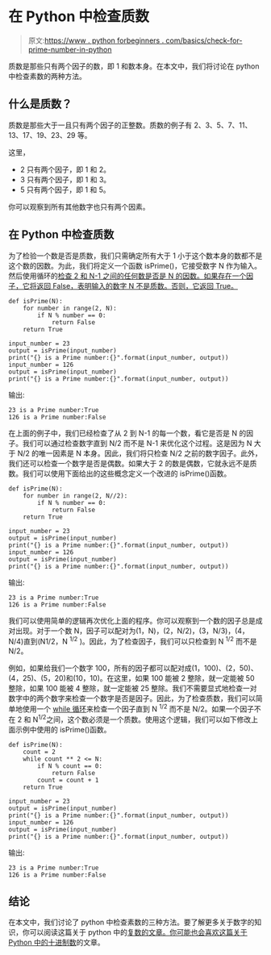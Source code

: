 # 在 Python 中检查质数

> 原文:[https://www . python forbeginners . com/basics/check-for-prime-number-in-python](https://www.pythonforbeginners.com/basics/check-for-prime-number-in-python)

质数是那些只有两个因子的数，即 1 和数本身。在本文中，我们将讨论在 python 中检查素数的两种方法。

## 什么是质数？

质数是那些大于一且只有两个因子的正整数。质数的例子有 2、3、5、7、11、13、17、19、23、29 等。

这里，

*   2 只有两个因子，即 1 和 2。
*   3 只有两个因子，即 1 和 3。
*   5 只有两个因子，即 1 和 5。

你可以观察到所有其他数字也只有两个因素。

## 在 Python 中检查质数

为了检验一个数是否是质数，我们只需确定所有大于 1 小于这个数本身的数都不是这个数的因数。为此，我们将定义一个函数 isPrime()，它接受数字 N 作为输入。然后使用循环的[检查 2 和 N-1 之间的任何数是否是 N 的因数。如果存在一个因子，它将返回 False，表明输入的数字 N 不是质数。否则，它返回 True。](https://www.pythonforbeginners.com/control-flow-2/python-for-and-while-loops)

```
def isPrime(N):
    for number in range(2, N):
        if N % number == 0:
            return False
    return True

input_number = 23
output = isPrime(input_number)
print("{} is a Prime number:{}".format(input_number, output))
input_number = 126
output = isPrime(input_number)
print("{} is a Prime number:{}".format(input_number, output)) 
```

输出:

```
23 is a Prime number:True
126 is a Prime number:False
```

在上面的例子中，我们已经检查了从 2 到 N-1 的每一个数，看它是否是 N 的因子。我们可以通过检查数字直到 N/2 而不是 N-1 来优化这个过程。这是因为 N 大于 N/2 的唯一因素是 N 本身。因此，我们将只检查 N/2 之前的数字因子。此外，我们还可以检查一个数字是否是偶数。如果大于 2 的数是偶数，它就永远不是质数。我们可以使用下面给出的这些概念定义一个改进的 isPrime()函数。

```
def isPrime(N):
    for number in range(2, N//2):
        if N % number == 0:
            return False
    return True

input_number = 23
output = isPrime(input_number)
print("{} is a Prime number:{}".format(input_number, output))
input_number = 126
output = isPrime(input_number)
print("{} is a Prime number:{}".format(input_number, output)) 
```

输出:

```
23 is a Prime number:True
126 is a Prime number:False
```

我们可以使用简单的逻辑再次优化上面的程序。你可以观察到一个数的因子总是成对出现。对于一个数 N，因子可以配对为(1，N)，(2，N/2)，(3，N/3)，(4，N/4)直到(N1/2，N <sup>1/2</sup> )。因此，为了检查因子，我们可以只检查到 N <sup>1/2</sup> 而不是 N/2。

例如，如果给我们一个数字 100，所有的因子都可以配对成(1，100)、(2，50)、(4，25)、(5，20)和(10，10)。在这里，如果 100 能被 2 整除，就一定能被 50 整除，如果 100 能被 4 整除，就一定能被 25 整除。我们不需要显式地检查一对数字中的两个数字来检查一个数字是否是因子。因此，为了检查质数，我们可以简单地使用一个 [while 循环](https://www.pythonforbeginners.com/loops/python-while-loop)来检查一个因子直到 N <sup>1/2</sup> 而不是 N/2。如果一个因子不在 2 和 N<sup>1/2</sup>之间，这个数必须是一个质数。使用这个逻辑，我们可以如下修改上面示例中使用的 isPrime()函数。

```
def isPrime(N):
    count = 2
    while count ** 2 <= N:
        if N % count == 0:
            return False
        count = count + 1
    return True

input_number = 23
output = isPrime(input_number)
print("{} is a Prime number:{}".format(input_number, output))
input_number = 126
output = isPrime(input_number)
print("{} is a Prime number:{}".format(input_number, output)) 
```

输出:

```
23 is a Prime number:True
126 is a Prime number:False
```

## 结论

在本文中，我们讨论了 python 中检查素数的三种方法。要了解更多关于数字的知识，你可以阅读这篇关于 python 中的[复数的文章。你可能也会喜欢这篇关于 Python 中的十进制数](https://www.pythonforbeginners.com/data-types/complex-numbers-in-python)的文章。